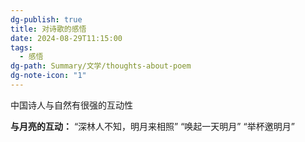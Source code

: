 ```yaml
---
dg-publish: true
title: 对诗歌的感悟
date: 2024-08-29T11:15:00
tags:
  - 感悟
dg-path: Summary/文学/thoughts-about-poem
dg-note-icon: "1"
---
```



中国诗人与自然有很强的互动性

**与月亮的互动：**
“深林人不知，明月来相照”
“唤起一天明月”
“举杯邀明月”

